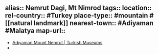 alias:: Nemrut Dagi, Mt Nimrod
tags::
location::
rel-country:: #Turkey
place-type:: #mountain #[[natural landmark]]
nearest-town:: #Adiyaman #Malatya
map-url::
-
- [Adıyaman Mount Nemrut | Turkish Museums](https://turkishmuseums.com/museum/detail/1929-adiyaman-mount-nemrut/1929/4)
-
